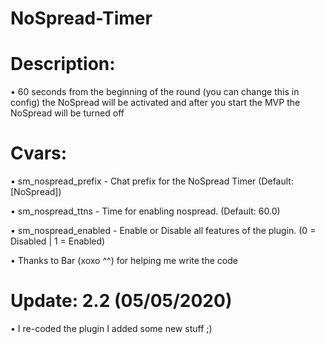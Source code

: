 # NoSpread-Timer

# Description:

• 60 seconds from the beginning of the round (you can change this in config) the NoSpread will be activated and after you start the MVP the NoSpread will be turned off

# Cvars:
• sm_nospread_prefix - Chat prefix for the NoSpread Timer (Default: [NoSpread])

• sm_nospread_ttns - Time for enabling nospread. (Default: 60.0)

• sm_nospread_enabled - Enable or Disable all features of the plugin. (0 = Disabled | 1 = Enabled)

• Thanks to Bar (xoxo ^^) for helping me write the code

# Update: 2.2 (05/05/2020)
• I re-coded the plugin I added some new stuff ;)
